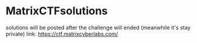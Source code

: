 # MatrixCTFsolutions
solutions will be posted after the challenge will ended (meanwhile it's stay private)
link: https://ctf.matrixcyberlabs.com/
